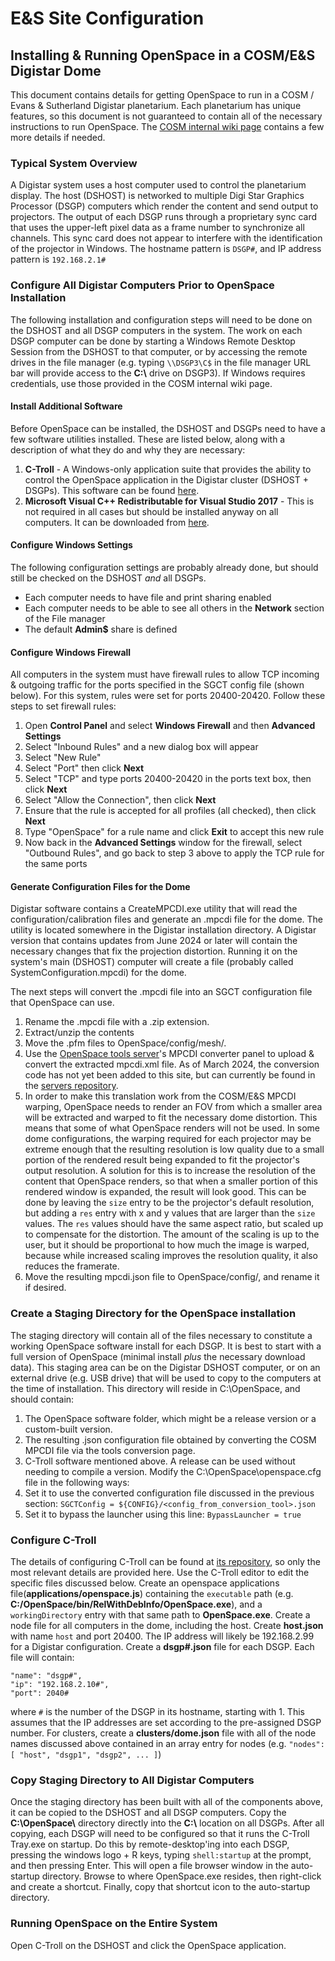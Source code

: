 # E&S Site Configuration

## Installing & Running OpenSpace in a COSM/E&S Digistar Dome

This document contains details for getting OpenSpace to run in a COSM / Evans & Sutherland Digistar planetarium. Each planetarium has unique features, so this document is not guaranteed to contain all of the necessary instructions to run OpenSpace.
The [COSM internal wiki page](https://internal.openspaceproject.com/en/misc/ens-site-configuration) contains a few more details if needed.

### Typical System Overview
A Digistar system uses a host computer used to control the planetarium display. The host (DSHOST) is networked to multiple Digi Star Graphics Processor (DSGP) computers which render the content and send output to projectors.
The output of each DSGP runs through a proprietary sync card that uses the upper-left pixel data as a frame number to synchronize all channels. This sync card does not appear to interfere with the identification of the projector in Windows. The hostname pattern is `DSGP#`, and IP address pattern is `192.168.2.1#`

### Configure All Digistar Computers Prior to OpenSpace Installation
The following installation and configuration steps will need to be done on the DSHOST and all DSGP computers in the system. The work on each DSGP computer can be done by starting a Windows Remote Desktop Session from the DSHOST to that computer, or by accessing the remote drives in the file manager (e.g. typing `\\DSGP3\C$` in the file manager URL bar will provide access to the **C:\\** drive on DSGP3). If Windows requires credentials, use those provided in the COSM internal wiki page.

#### Install Additional Software
Before OpenSpace can be installed, the DSHOST and DSGPs need to have a few software utilities installed. These are listed below, along with a description of what they do and why they are necessary:
1. **C-Troll** - A Windows-only application suite that provides the ability to control the OpenSpace application in the Digistar cluster (DSHOST + DSGPs). This software can be found [here](https://github.com/c-toolbox/C-Troll).
2. **Microsoft Visual C++ Redistributable for Visual Studio 2017** - This is not required in all cases but should be installed anyway on all computers. It can be downloaded from [here](https://www.visualstudio.com/downloads/).

#### Configure Windows Settings
The following configuration settings are probably already done, but should still be checked on the DSHOST _and_ all DSGPs. 
* Each computer needs to have file and print sharing enabled
* Each computer needs to be able to see all others in the **Network** section of the File manager
* The default **Admin$** share is defined

#### Configure Windows Firewall
All computers in the system must have firewall rules to allow TCP incoming & outgoing traffic for the ports specified in the SGCT config file (shown below). For this system, rules were set for ports 20400-20420. Follow these steps to set firewall rules:
  1. Open **Control Panel** and select **Windows Firewall** and then **Advanced Settings**
  2. Select "Inbound Rules" and a new dialog box will appear
  3. Select "New Rule"
  4. Select "Port" then click **Next**
  5. Select "TCP" and type ports 20400-20420 in the ports text box, then click **Next**
  6. Select "Allow the Connection", then click **Next**
  7. Ensure that the rule is accepted for all profiles (all checked), then click **Next**
  8. Type "OpenSpace" for a rule name and click **Exit** to accept this new rule
  9. Now back in the **Advanced Settings** window for the firewall, select "Outbound Rules", and go back to step 3 above to apply the TCP rule for the same ports

#### Generate Configuration Files for the Dome
Digistar software contains a CreateMPCDI.exe utility that will read the configuration/calibration files and generate an .mpcdi file for the dome. The utility is located somewhere in the Digistar installation directory. A Digistar version that contains updates from June 2024 or later will contain the necessary changes that fix the projection distortion.
Running it on the system's main (DSHOST) computer will create a file (probably called SystemConfiguration.mpcdi) for the dome.

The next steps will convert the .mpcdi file into an SGCT configuration file that OpenSpace can use.
1. Rename the .mpcdi file with a .zip extension.
2. Extract/unzip the contents
3. Move the .pfm files to OpenSpace/config/mesh/.
4. Use the [OpenSpace tools server](https://tools.openspaceproject.com/)'s MPCDI converter panel to upload & convert the extracted mpcdi.xml file. As of March 2024, the conversion code has not yet been added to this site, but can currently be found in the [servers repository](https://github.com/OpenSpace/servers).
5. In order to make this translation work from the COSM/E&S MPCDI warping, OpenSpace needs to render an FOV from which a smaller area will be extracted and warped to fit the necessary dome distortion. This means that some of what OpenSpace renders will not be used. In some dome configurations, the warping required for each projector may be extreme enough that the resulting resolution is low quality due to a small portion of the rendered result being expanded to fit the projector's output resolution. A solution for this is to increase the resolution of the content that OpenSpace renders, so that when a smaller portion of this rendered window is expanded, the result will look good. This can be done by leaving the `size` entry to be the projector's default resolution, but adding a `res` entry with x and y values that are larger than the `size` values. The `res` values should have the same aspect ratio, but scaled up to compensate for the distortion. The amount of the scaling is up to the user, but it should be proportional to how much the image is warped, because while increased scaling improves the resolution quality, it also reduces the framerate.
6. Move the resulting mpcdi.json file to OpenSpace/config/, and rename it if desired.

### Create a Staging Directory for the OpenSpace installation
The staging directory will contain all of the files necessary to constitute a working OpenSpace software install for each DSGP. It is best to start with a full version of OpenSpace (minimal install _plus_ the necessary download data). This staging area can be on the Digistar DSHOST computer, or on an external drive (e.g. USB drive) that will be used to copy to the computers at the time of installation. This directory will reside in C:\OpenSpace, and should contain:
1. The OpenSpace software folder, which might be a release version or a custom-built version.
2. The resulting .json configuration file obtained by converting the COSM MPCDI file via the tools conversion page.
3. C-Troll software mentioned above. A release can be used without needing to compile a version.
Modify the C:\OpenSpace\openspace.cfg file in the following ways:
1. Set it to use the converted configuration file discussed in the previous section: `SGCTConfig = ${CONFIG}/<config_from_conversion_tool>.json` 
2. Set it to bypass the launcher using this line: `BypassLauncher = true`

### Configure C-Troll
The details of configuring C-Troll can be found at [its repository](https://github.com/c-toolbox/C-Troll), so only the most relevant details are provided here.
Use the C-Troll editor to edit the specific files discussed below.
Create an openspace applications file(**applications/openspace.js**) containing the `executable` path (e.g. **C:/OpenSpace/bin/RelWithDebInfo/OpenSpace.exe**), and a `workingDirectory` entry with that same path to **OpenSpace.exe**.
Create a node file for all computers in the dome, including the host. Create **host.json** with name `host` and port 20400. The IP address will likely be 192.168.2.99 for a Digistar configuration. Create a **dsgp#.json** file for each DSGP. Each file will contain:
```text
"name": "dsgp#",
"ip": "192.168.2.10#",
"port": 2040#
```
where `#` is the number of the DSGP in its hostname, starting with 1. This assumes that the IP addresses are set according to the pre-assigned DSGP number.
For clusters, create a **clusters/dome.json** file with all of the node names discussed above contained in an array entry for nodes (e.g. `"nodes": [ "host", "dsgp1", "dsgp2", ... ]`)

### Copy Staging Directory to All Digistar Computers
Once the staging directory has been built with all of the components above, it can be copied to the DSHOST and all DSGP computers. Copy the **C:\\OpenSpace\\** directory directly into the **C:\\** location on all DSGPs.
After all copying, each DSGP will need to be configured so that it runs the C-Troll Tray.exe on startup. Do this by remote-desktop'ing into each DSGP, pressing the windows logo + R keys, typing `shell:startup` at the prompt, and then pressing Enter. This will open a file browser window in the auto-startup directory. Browse to where OpenSpace.exe resides, then right-click and create a shortcut. Finally, copy that shortcut icon to the auto-startup directory.

### Running OpenSpace on the Entire System
Open C-Troll on the DSHOST and click the OpenSpace application.

